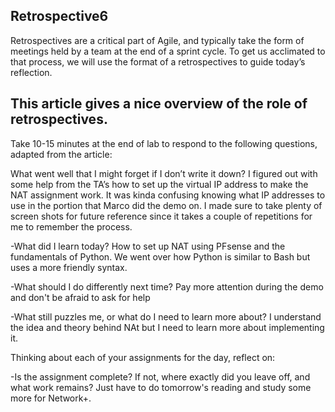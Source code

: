 ## Retrospective6

Retrospectives are a critical part of Agile, and typically take the form of meetings held by a team at the end of a sprint cycle. To get us acclimated to that process, we will use the format of a retrospectives to guide today’s reflection.

## This article gives a nice overview of the role of retrospectives.

Take 10-15 minutes at the end of lab to respond to the following questions, adapted from the article:

What went well that I might forget if I don’t write it down?
I figured out with some help from the TA’s how to set up the virtual IP address to make the NAT assignment work. It was kinda confusing knowing what IP addresses to use in the portion that Marco did the demo on. I made sure to take plenty of screen shots for future reference since it takes a couple of repetitions for me to remember the process.

-What did I learn today?
How to set up NAT using PFsense and the fundamentals of Python. We went over how Python is similar to Bash but uses a more friendly syntax.

-What should I do differently next time?
Pay more attention during the demo and don't be afraid to ask for help

-What still puzzles me, or what do I need to learn more about?
I understand the idea and theory behind NAt but I need to learn more about implementing it.

Thinking about each of your assignments for the day, reflect on:

-Is the assignment complete? If not, where exactly did you leave off, and what work remains?
Just have to do tomorrow's reading and study some more for Network+.
